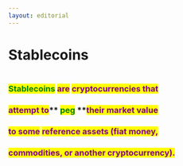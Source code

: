 ```yaml
---
layout: editorial
---
```


# Stablecoins

<figure><img src="../../../../../../.gitbook/assets/pexels-btgl-♡-12758903.jpg" alt=""><figcaption></figcaption></figure>

### <mark style="color:green;">Stablecoins</mark> <mark style="color:purple;">are</mark> <mark style="color:purple;"></mark><mark style="color:purple;">**cryptocurrencies that**</mark>&#x20;

### <mark style="color:purple;">**attempt to**</mark>** **<mark style="color:green;">**peg**</mark>** **<mark style="color:purple;">**their market value**</mark>&#x20;

### <mark style="color:purple;">**to some**</mark> <mark style="color:purple;"></mark><mark style="color:purple;">reference assets (fiat money,</mark>&#x20;

### <mark style="color:purple;">commodities, or another cryptocurrency).</mark>

